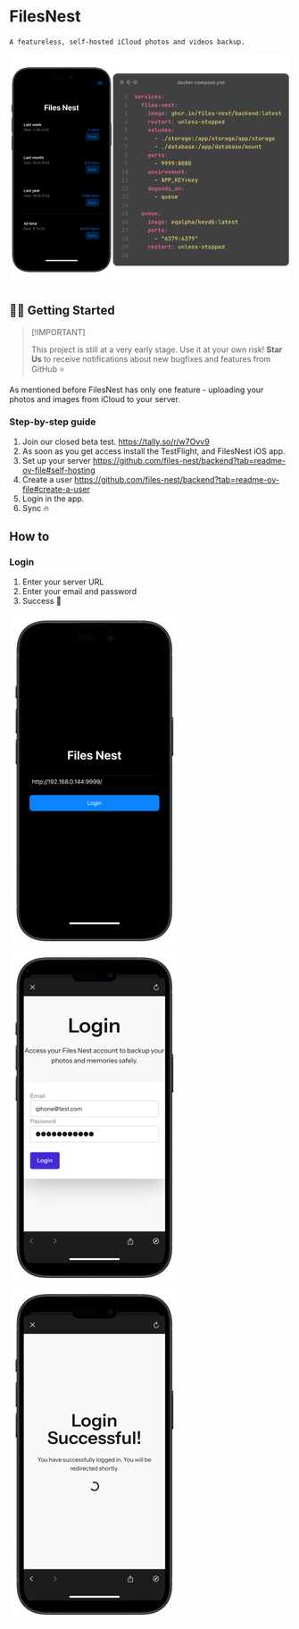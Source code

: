 # FilesNest

`A featureless, self-hosted iCloud photos and videos backup.`

![hero](images/main.png)

## 👋🏻 Getting Started

> \[!IMPORTANT]
>
> This project is still at a very early stage. Use it at your own risk! **Star Us** to receive notifications about new bugfixes and features from GitHub ⭐️

As mentioned before FilesNest has only one feature - uploading your photos and images from iCloud to your server.

### Step-by-step guide

1. Join our closed beta test.
https://tally.so/r/w7Ovv9
2. As soon as you get access install the TestFlight, and FilesNest iOS app.
3. Set up your server https://github.com/files-nest/backend?tab=readme-ov-file#self-hosting
4. Create a user https://github.com/files-nest/backend?tab=readme-ov-file#create-a-user
5. Login in the app.
6. Sync 🔥

## How to

### Login
1. Enter your server URL
2. Enter your email and password
3. Success 🎉

![enter-url](images/enter-url.png)
![email-password](images/email-password.png)
![success](images/success.png)
